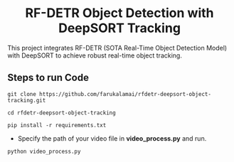 <H1 align="center">
RF-DETR Object Detection with DeepSORT Tracking </H1>

This project integrates RF-DETR (SOTA Real-Time Object Detection Model) with DeepSORT to achieve robust real-time object tracking.
## Steps to run Code
```
git clone https://github.com/farukalamai/rfdetr-deepsort-object-tracking.git
```
```
cd rfdetr-deepsort-object-tracking
```
```
pip install -r requirements.txt
```
- Specify the path of your video file in **video_process.py** and run.
```
python video_process.py
```
